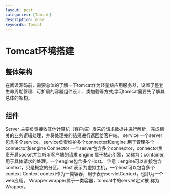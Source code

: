 ```yaml
---
layout: post
categories: [Tomcat]
description: none
keywords: Tomcat
---
```

# Tomcat环境搭建


## 整体架构
在阅读源码前，需要总体的了解一下tomcat作为轻量级应用服务器，设置了整套生命周期管理、可扩展的容器组件设计、类加载等方式;学习tomcat需要先了解其总体的架构。

## 组件
Server
主要负责接收其他计算机（客户端）发来的请求数据并进行解析，完成相关的业务逻辑处理，并将处理完的结果进行返回给客户端。
service
一个server包含多个service，service负责维护多个connector和engine 用于管理多个connector和engine
Connector
一个server包含多个connector，connector负责开启socket并监听听客户端的请求
engine
属于核心引擎，又称为：container,用于具体请求的处理。一个engine包含多个Host。
注意：engine可以直接包含context，只是概念的分区。
Host
表示为虚拟主机，一个host可以包含多个context
Context
context作为一类容器，用于表示servletContext，也即为一个web应用。
Wrapper 
wrapper属于一类容器，tomcat中的servlet定义被 称为Wrapper。